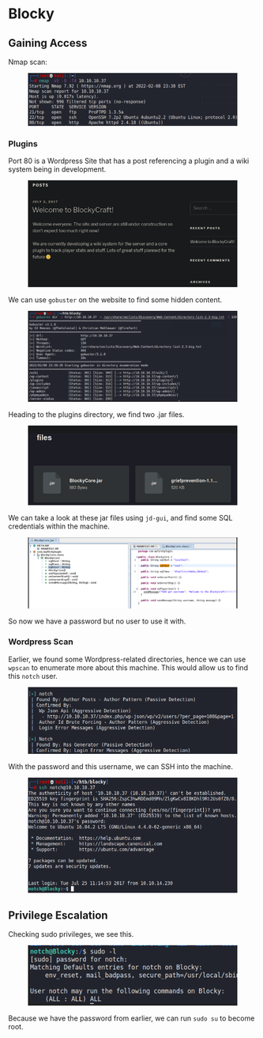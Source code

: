 # Blocky

## Gaining Access

Nmap scan:

<figure><img src="../../../.gitbook/assets/image (25).png" alt=""><figcaption></figcaption></figure>

### Plugins

Port 80 is a Wordpress Site that has a post referencing a plugin and a wiki system being in development.

<figure><img src="../../../.gitbook/assets/image.png" alt=""><figcaption></figcaption></figure>

&#x20;We can use `gobuster` on the website to find some hidden content.

<figure><img src="../../../.gitbook/assets/image (7).png" alt=""><figcaption></figcaption></figure>

Heading to the plugins directory, we find two .jar files.

<figure><img src="../../../.gitbook/assets/image (19).png" alt=""><figcaption></figcaption></figure>

We can take a look at these jar files using `jd-gui`, and find some SQL credentials within the machine.

<figure><img src="../../../.gitbook/assets/image (5).png" alt=""><figcaption></figcaption></figure>

So now we have a password but no user to use it with.

### Wordpress Scan

Earlier, we found some Wordpress-related directories, hence we can use `wpscan` to enumerate more about this machine. This would allow us to find this `notch` user.

<figure><img src="../../../.gitbook/assets/image (21).png" alt=""><figcaption></figcaption></figure>

With the password and this username, we can SSH into the machine.

<figure><img src="../../../.gitbook/assets/image (18).png" alt=""><figcaption></figcaption></figure>

## Privilege Escalation

Checking sudo privileges, we see this.

<figure><img src="../../../.gitbook/assets/image (23).png" alt=""><figcaption></figcaption></figure>

Because we have the password from earlier, we can run `sudo su` to become root.
